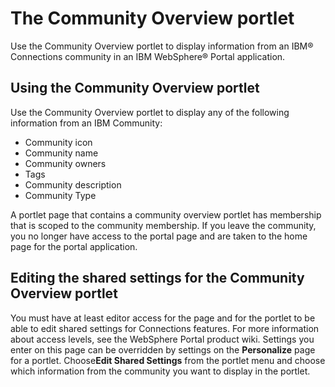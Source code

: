# The Community Overview portlet

Use the Community Overview portlet to display information from an IBM® Connections community in an IBM WebSphere® Portal application.

## Using the Community Overview portlet

Use the Community Overview portlet to display any of the following information from an IBM Community:

-   Community icon
-   Community name
-   Community owners
-   Tags
-   Community description
-   Community Type

A portlet page that contains a community overview portlet has membership that is scoped to the community membership. If you leave the community, you no longer have access to the portal page and are taken to the home page for the portal application.

## Editing the shared settings for the Community Overview portlet

You must have at least editor access for the page and for the portlet to be able to edit shared settings for Connections features. For more information about access levels, see the WebSphere Portal product wiki. Settings you enter on this page can be overridden by settings on the **Personalize** page for a portlet. Choose**Edit Shared Settings** from the portlet menu and choose which information from the community you want to display in the portlet.
